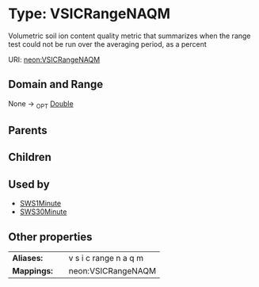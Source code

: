 
# Type: VSICRangeNAQM


Volumetric soil ion content quality metric that summarizes when the range test could not be run over the averaging period, as a percent

URI: [neon:VSICRangeNAQM](https://data.neonscience.org/VSICRangeNAQM)


## Domain and Range

None ->  <sub>OPT</sub> [Double](types/Double.md)

## Parents


## Children


## Used by

 * [SWS1Minute](SWS1Minute.md)
 * [SWS30Minute](SWS30Minute.md)

## Other properties

|  |  |  |
| --- | --- | --- |
| **Aliases:** | | v s i c range n a q m |
| **Mappings:** | | neon:VSICRangeNAQM |


